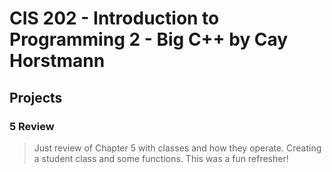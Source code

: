 # CIS 202 - Introduction to Programming 2 - Big C++ by Cay Horstmann

## Projects

### 5 Review
>Just review of Chapter 5 with classes and how they operate. Creating a student class and some functions.
>This was a fun refresher!
